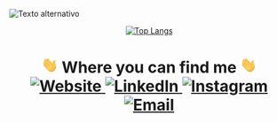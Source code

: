 ![Texto alternativo](https://gist.githubusercontent.com/SeebaaSiman/e24f67dc4bbd7cd6f130d28436c7c4cd/raw/871ed25d75d2b5ed9898f82ae72d82cd713c642e/GitHub-Profile.svg)
<div  align="center">
 
[![Top Langs](https://github-readme-stats.vercel.app/api/top-langs/?username=devSouvik&layout=compact&text_color=daf7dc&bg_color=151515)](https://github.com/devSouvik/github-readme-stats)
</div>

<h1 align="center">
 <p align="center">
 <img src="https://raw.githubusercontent.com/parth-27/parth-27/master/Hi.gif" width="30px"> Where you can find me  <img src="https://raw.githubusercontent.com/parth-27/parth-27/master/Hi.gif" width="30px">


<a href="https://seebaasiman.github.io/Sebastian.Siman/">
 <img alt="Website" src="https://img.shields.io/badge/Website-www.SebastiánSiman.com-blue?style=flat-square&logo=google-chrome">
</a>
<a href="https://www.linkedin.com/in/sebasti%C3%A1nsiman/">
 <img alt="LinkedIn" src="https://img.shields.io/badge/LinkedIn-Aditya%20Vikram%20Singh-blue?style=flat-square&logo=linkedin">
</a>
<a href="https://github.com/SeebaaSiman"><img alt="Instagram" src="https://img.shields.io/badge/Github-adityavs__-blue?style=flat-square&logo=instagram"></a>
<a href="mailto:seebaasiman@gmail.com"><img alt="Email" src="https://img.shields.io/badge/Email-avsingh@umass.edu-blue?style=flat-square&logo=gmail"></a>

</p>
</h1>
